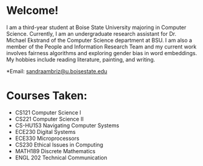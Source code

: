 # Welcome!

I am a third-year student at Boise State University majoring in Computer Science.
Currently, I am an undergraduate research assistant for Dr. Michael Ekstrand of the Computer Science department at BSU.
I am also a member of the People and Information Research Team and my current work involves fairness algorithms and exploring gender bias in word embeddings. My hobbies include reading literature, painting, and writing. 

*Email: sandraambriz@u.boisestate.edu

# Courses Taken:
- CS121 Computer Science I
- CS221 Computer Science II
- CS-HU153 Navigating Computer Systems
- ECE230 Digital Systems
- ECE330 Microprocessors
- CS230 Ethical Issues in Computing
- MATH189 Discrete Mathematics
- ENGL 202 Technical Communication
